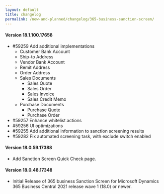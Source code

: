 ```yaml
---
layout: default
title: changelog
permalink: /new-and-planned/changelog/365-business-sanction-screen/
---
```


#### Version 18.1.100.17658

- #59259 Add additional implementations
  - Customer Bank Account
  - Ship-to Address
  - Vendor Bank Account
  - Remit Address
  - Order Address
  - Sales Documents
    - Sales Quote
    - Sales Order
    - Sales Invoice
    - Sales Credit Memo
  - Purchase Documents
    - Purchase Quote
    - Purchase Order
- #59257 Enhance whitelist actions
- #59256 UI optimizations
- #59255 Add additional information to sanction screening results
- #59282 Fix automated screening task, with exclude switch enabled

#### Version 18.0.59.17388

- Add Sanction Screen Quick Check page.

#### Version 18.0.48.17348

- Initial Release of 365 business Sanction Screen for Microsoft Dynamics 365 Business Central 2021 release wave 1 (18.0) or newer.
